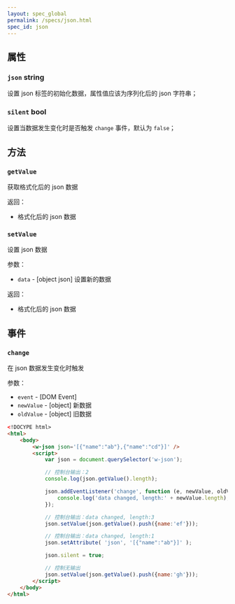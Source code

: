 ```yaml
---
layout: spec_global
permalink: /specs/json.html
spec_id: json
---
```


## 属性

### `json` **string**

设置 json 标签的初始化数据，属性值应该为序列化后的 json 字符串；

### `silent` **bool**

设置当数据发生变化时是否触发 `change` 事件，默认为 `false`；

## 方法

### `getValue`

获取格式化后的 json 数据

返回：

 * 格式化后的 json 数据

### `setValue`

设置 json 数据

参数：

 * `data` - [object json] 设置新的数据

返回：

 * 格式化后的 json 数据

## 事件

### `change`

在 json 数据发生变化时触发

参数：

 * `event` - [DOM Event]
 * `newValue` - [object] 新数据
 * `oldValue` - [object] 旧数据

```html
<!DOCYPE html>
<html>
    <body>
        <w-json json='[{"name":"ab"},{"name":"cd"}]' />
        <script>
            var json = document.querySelector('w-json');

            // 控制台输出：2
            console.log(json.getValue().length); 

            json.addEventListener('change', function (e, newValue, oldValue){
                console.log('data changed, length:' + newValue.length);
            });

            // 控制台输出：data changed, length:3
            json.setValue(json.getValue().push({name:'ef'}));

            // 控制台输出：data changed, length:1
            json.setAttribute( 'json', '[{"name":"ab"}]' );

            json.silent = true;

            // 控制无输出
            json.setValue(json.getValue().push({name:'gh'}));
        </script>
    </body>
</html>
```